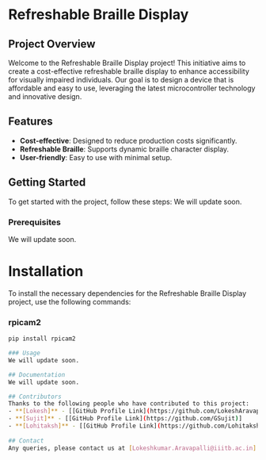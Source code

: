 # Refreshable Braille Display

## Project Overview
Welcome to the Refreshable Braille Display project! This initiative aims to create a cost-effective refreshable braille display to enhance accessibility for visually impaired individuals. Our goal is to design a device that is affordable and easy to use, leveraging the latest microcontroller technology and innovative design.

## Features
- **Cost-effective**: Designed to reduce production costs significantly.
- **Refreshable Braille**: Supports dynamic braille character display.
- **User-friendly**: Easy to use with minimal setup.

## Getting Started
To get started with the project, follow these steps:
We will update soon.

### Prerequisites
We will update soon.

# Installation

To install the necessary dependencies for the Refreshable Braille Display project, use the following commands:

### rpicam2

```bash
pip install rpicam2

### Usage
We will update soon.

## Documentation
We will update soon.

## Contributors
Thanks to the following people who have contributed to this project:
- **[Lokesh]** - [[GitHub Profile Link](https://github.com/LokeshAravapalli)]
- **[Sujit]** - [[GitHub Profile Link](https://github.com/GSujit)]
- **[Lohitaksh]** - [[GitHub Profile Link](https://github.com/LohitakshMaruvada)]
  
## Contact
Any queries, please contact us at [Lokeshkumar.Aravapalli@iiitb.ac.in] / [Sujit.Ghantasala@iiitb.ac.in] /[Lohitaksh.Maruvada@iiitb.ac.in].
